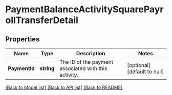 # PaymentBalanceActivitySquarePayrollTransferDetail

## Properties
Name | Type | Description | Notes
------------ | ------------- | ------------- | -------------
**PaymentId** | **string** | The ID of the payment associated with this activity. | [optional] [default to null]

[[Back to Model list]](../README.md#documentation-for-models) [[Back to API list]](../README.md#documentation-for-api-endpoints) [[Back to README]](../README.md)

